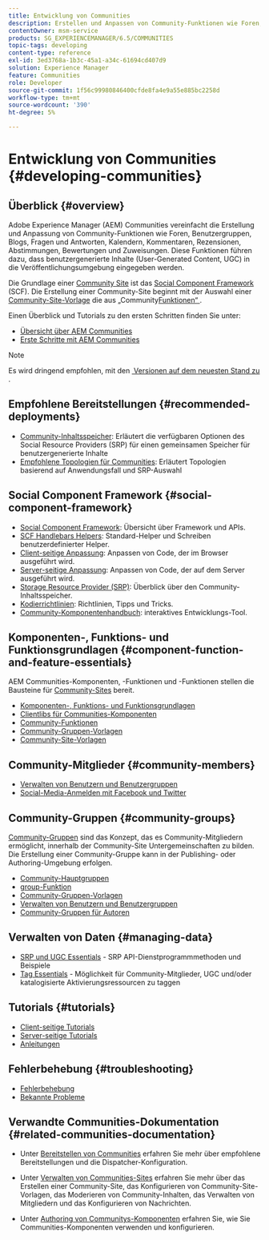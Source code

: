```yaml
---
title: Entwicklung von Communities
description: Erstellen und Anpassen von Community-Funktionen wie Foren, Benutzergruppen und mehr.
contentOwner: msm-service
products: SG_EXPERIENCEMANAGER/6.5/COMMUNITIES
topic-tags: developing
content-type: reference
exl-id: 3ed3768a-1b3c-45a1-a34c-61694cd407d9
solution: Experience Manager
feature: Communities
role: Developer
source-git-commit: 1f56c99980846400cfde8fa4e9a55e885bc2258d
workflow-type: tm+mt
source-wordcount: '390'
ht-degree: 5%

---
```


# Entwicklung von Communities  {#developing-communities}

## Überblick {#overview}

Adobe Experience Manager (AEM) Communities vereinfacht die Erstellung und Anpassung von Community-Funktionen wie Foren, Benutzergruppen, Blogs, Fragen und Antworten, Kalendern, Kommentaren, Rezensionen, Abstimmungen, Bewertungen und Zuweisungen. Diese Funktionen führen dazu, dass benutzergenerierte Inhalte (User-Generated Content, UGC) in die Veröffentlichungsumgebung eingegeben werden.

Die Grundlage einer [Community Site](overview.md#communitiessites) ist das [Social Component Framework](scf.md) (SCF). Die Erstellung einer Community-Site beginnt mit der Auswahl einer [Community-Site-Vorlage](sites-console.md) die aus „Community[Funktionen“ &#x200B;](functions.md).

Einen Überblick und Tutorials zu den ersten Schritten finden Sie unter:

* [Übersicht über AEM Communities](overview.md)
* [Erste Schritte mit AEM Communities](getting-started.md)

>[!NOTE]
> 
>Es wird dringend empfohlen, mit den [&#x200B; Versionen auf dem neuesten Stand zu &#x200B;](deploy-communities.md#latest-releases).

## Empfohlene Bereitstellungen {#recommended-deployments}

* [Community-Inhaltsspeicher](working-with-srp.md): Erläutert die verfügbaren Optionen des Social Resource Providers (SRP) für einen gemeinsamen Speicher für benutzergenerierte Inhalte
* [Empfohlene Topologien für Communities](topologies.md): Erläutert Topologien basierend auf Anwendungsfall und SRP-Auswahl

## Social Component Framework {#social-component-framework}

* [Social Component Framework](scf.md): Übersicht über Framework und APIs.
* [SCF Handlebars Helpers](handlebars-helpers.md): Standard-Helper und Schreiben benutzerdefinierter Helper.
* [Client-seitige Anpassung](client-customize.md): Anpassen von Code, der im Browser ausgeführt wird.
* [Server-seitige Anpassung](server-customize.md): Anpassen von Code, der auf dem Server ausgeführt wird.
* [Storage Resource Provider (SRP)](srp.md): Überblick über den Community-Inhaltsspeicher.
* [Kodierrichtlinien](code-guide.md): Richtlinien, Tipps und Tricks.
* [Community-Komponentenhandbuch](components-guide.md): interaktives Entwicklungs-Tool.

## Komponenten-, Funktions- und Funktionsgrundlagen {#component-function-and-feature-essentials}

AEM Communities-Komponenten, -Funktionen und -Funktionen stellen die Bausteine für [Community-Sites](sites-console.md) bereit.

* [Komponenten-, Funktions- und Funktionsgrundlagen](essentials.md)
* [Clientlibs für Communities-Komponenten](clientlibs.md)
* [Community-Funktionen](functions.md)
* [Community-Gruppen-Vorlagen](tools-groups.md)
* [Community-Site-Vorlagen](sites.md)

## Community-Mitglieder {#community-members}

* [Verwalten von Benutzern und Benutzergruppen](users.md)
* [Social-Media-Anmelden mit Facebook und Twitter](social-login.md)

## Community-Gruppen {#community-groups}

[Community-Gruppen](overview.md#communitygroups) sind das Konzept, das es Community-Mitgliedern ermöglicht, innerhalb der Community-Site Untergemeinschaften zu bilden. Die Erstellung einer Community-Gruppe kann in der Publishing- oder Authoring-Umgebung erfolgen.

* [Community-Hauptgruppen](essentials-groups.md)
* [group-Funktion](functions.md#groups-function)
* [Community-Gruppen-Vorlagen](tools-groups.md)
* [Verwalten von Benutzern und Benutzergruppen](users.md)
* [Community-Gruppen für Autoren](creating-groups.md)

## Verwalten von Daten {#managing-data}

* [SRP und UGC Essentials](srp-and-ugc.md) - SRP API-Dienstprogrammmethoden und Beispiele
* [Tag Essentials](tag.md) - Möglichkeit für Community-Mitglieder, UGC und/oder katalogisierte Aktivierungsressourcen zu taggen

## Tutorials {#tutorials}

* [Client-seitige Tutorials](tutorials.md#client-side-customization)
* [Server-seitige Tutorials](tutorials.md#server-side-customization)
* [Anleitungen](tutorials.md#how-to-instructions)

## Fehlerbehebung {#troubleshooting}

* [Fehlerbehebung](troubleshooting.md)
* [Bekannte Probleme](/help/release-notes/release-notes.md)

## Verwandte Communities-Dokumentation {#related-communities-documentation}

* Unter [Bereitstellen von Communities](deploy-communities.md) erfahren Sie mehr über empfohlene Bereitstellungen und die Dispatcher-Konfiguration.

* Unter [Verwalten von Communities-Sites](administer-landing.md) erfahren Sie mehr über das Erstellen einer Community-Site, das Konfigurieren von Community-Site-Vorlagen, das Moderieren von Community-Inhalten, das Verwalten von Mitgliedern und das Konfigurieren von Nachrichten.

* Unter [Authoring von Communitys-Komponenten](author-communities.md) erfahren Sie, wie Sie Communities-Komponenten verwenden und konfigurieren.
